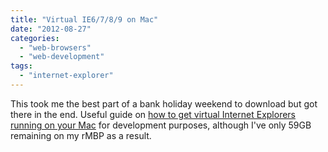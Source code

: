 ```yaml
---
title: "Virtual IE6/7/8/9 on Mac"
date: "2012-08-27"
categories: 
  - "web-browsers"
  - "web-development"
tags: 
  - "internet-explorer"
---
```


This took me the best part of a bank holiday weekend to download but got there in the end. Useful guide on [how to get virtual Internet Explorers running on your Mac](http://osxdaily.com/2011/09/04/internet-explorer-for-mac-ie7-ie8-ie-9-free/) for development purposes, although I've only 59GB remaining on my rMBP as a result.
